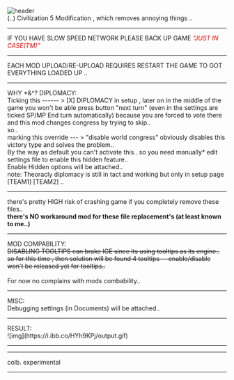 ![header](https://i.ibb.co/SvBc4GN/header.png)<br>
(..) Civilization 5 Modification , which removes annoying things ..
<hr>
IF YOU HAVE SLOW SPEED NETWORK PLEASE BACK UP GAME <i style="color:Red!important;">"JUST IN CASE(TM)"</i>
<hr>
EACH MOD UPLOAD/RE-UPLOAD REQUIRES RESTART THE GAME TO GOT EVERYTHING LOADED UP ..
<hr>
WHY *&^? DIPLOMACY:<br>
Ticking this ------ > [X] DIPLOMACY in setup , later on in the middle of the game you won't be able press button "next turn"  (even in the settings are ticked SP/MP End turn automatically) because you are forced to vote there and this mod changes congress by trying to skip..<br>
so..<br>
marking this override --- > "disable world congress" obviously disables this victory type and solves the problem.. <br>
By the way as default you can't activate this.. so you need manually* edit settings file to enable this hidden feature..<br>
Enable Hidden options will be attached..<br>
note: Theoracly diplomacy is still in tact and working but only in setup page [TEAM1] [TEAM2] ..
<hr>
there's pretty HIGH risk of crashing game if you completely remove these files..<br>
<b>there's NO workaround mod for these file replacement's (at least known to me..)</b>
<hr>
MOD COMPABILITY:<br>
<strike>DISABLING TOOLTIPS can brake IGE since its using tooltips as its engine..<br>
so for this time , then solution will be found 4 tooltips -- enable/disable won't be released yet for tooltips..</strike><br>
<br>
For now no complains with mods combability..<br>
<hr>
MISC:<br>
Debugging settings (in Documents) will be attached..<br>
<hr>
RESULT:<br>
![img](https://i.ibb.co/HYh9KPj/output.gif)
<hr>
<hr>
colb. experimental
<hr>
